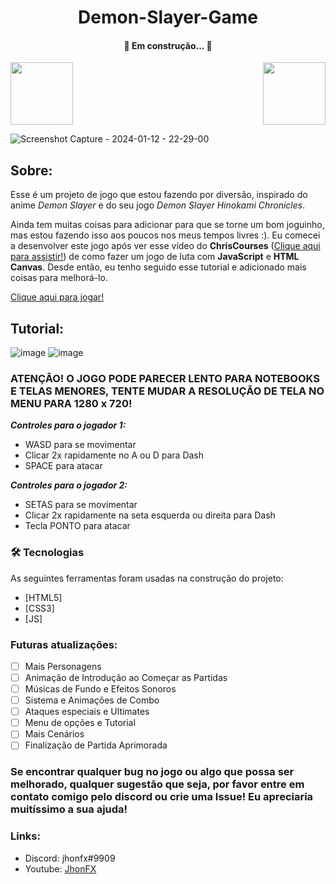 <h1 align="center">Demon-Slayer-Game</h1>

<h4 align="center"> 
	🚧  Em construção...  🚧
</h4>

<img height="100" src="https://c.tenor.com/jve_fkSYDscAAAAi/anime-nezuko.gif"> <img align="right" height="100" src="https://c.tenor.com/oFyVYx5-aPwAAAAi/demon-slayer.gif">

![Screenshot Capture - 2024-01-12 - 22-29-00](https://github.com/JhonFXA/Demon-Slayer-Game/assets/101012380/31ed8e04-46ba-47b7-aea5-3732ea712f70)

## Sobre:
Esse é um projeto de jogo que estou fazendo por diversão, inspirado do anime *Demon Slayer* e do seu jogo *Demon Slayer Hinokami Chronicles*. 

Ainda tem muitas coisas para adicionar para que se torne um bom joguinho, mas estou fazendo isso aos poucos nos meus tempos livres :).
Eu comecei a desenvolver este jogo após ver esse vídeo do **ChrisCourses** (<a href="https://www.youtube.com/watch?v=vyqbNFMDRGQ&t=12578s&ab_channel=ChrisCourses" target="_blank">Clique aqui para assistir!</a>) de como fazer um jogo de luta com **JavaScript** e **HTML Canvas**. Desde então, eu tenho seguido esse tutorial e adicionado mais coisas para melhorá-lo.

<a href="https://demon-slayer-game-beta.vercel.app/" target="_blank">Clique aqui para jogar!</a>

## Tutorial:
![image](https://github.com/JhonFXA/Demon-Slayer-Game/assets/101012380/9a70b0f9-56dc-40b8-859f-cad0f80378e5)
![image](https://github.com/JhonFXA/Demon-Slayer-Game/assets/101012380/74b7fc5a-e8b1-49db-bd29-d5cd813023c7)

### ATENÇÃO! O JOGO PODE PARECER LENTO PARA NOTEBOOKS E TELAS MENORES, TENTE MUDAR A RESOLUÇÃO DE TELA NO MENU PARA 1280 x 720!
***Controles para o jogador 1:***
- WASD para se movimentar
- Clicar 2x rapidamente no A ou D para Dash
- SPACE para atacar

***Controles para o jogador 2:***
- SETAS para se movimentar
- Clicar 2x rapidamente na seta esquerda ou direita para Dash
- Tecla PONTO para atacar

### 🛠 Tecnologias

As seguintes ferramentas foram usadas na construção do projeto:

- [HTML5]
- [CSS3]
- [JS]

### Futuras atualizações:

- [ ] Mais Personagens
- [ ] Animação de Introdução ao Começar as Partidas
- [ ] Músicas de Fundo e Efeitos Sonoros
- [ ] Sistema e Animações de Combo
- [ ] Ataques especiais e Ultimates
- [ ] Menu de opções e Tutorial
- [ ] Mais Cenários
- [ ] Finalização de Partida Aprimorada

### Se encontrar qualquer bug no jogo ou algo que possa ser melhorado, qualquer sugestão que seja, por favor entre em contato comigo pelo discord ou crie uma Issue! Eu apreciaria muitíssimo a sua ajuda!

### Links:
- Discord: jhonfx#9909
- Youtube: <a href="https://www.youtube.com/JhonFX" target="_blank">JhonFX</a>
